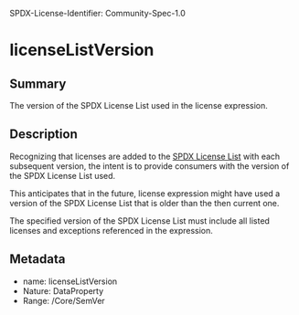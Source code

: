 SPDX-License-Identifier: Community-Spec-1.0

# licenseListVersion

## Summary

The version of the SPDX License List used in the license expression.

## Description

Recognizing that licenses are added to the
[SPDX License List](https://spdx.org/licenses/) with each
subsequent version, the intent is to provide consumers with the version of the
SPDX License List used.

This anticipates that in the future, license expression might have used a
version of the SPDX License List that is older than the then current one.

The specified version of the SPDX License List must include all listed licenses
and exceptions referenced in the expression.

## Metadata

- name: licenseListVersion
- Nature: DataProperty
- Range: /Core/SemVer
